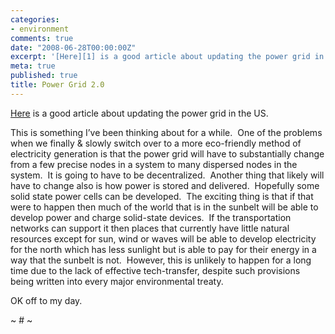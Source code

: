 ```yaml
---
categories:
- environment
comments: true
date: "2008-06-28T00:00:00Z"
excerpt: '[Here][1] is a good article about updating the power grid in the US. '
meta: true
published: true
title: Power Grid 2.0
---
```


[Here][1] is a good article about updating the power grid in the US.  

 [1]: http://www.triplepundit.com/pages/wheres-my-wind-outdated-grid-t-003285.php

This is something I’ve been thinking about for a while.  One of the problems when we finally & slowly switch over to a more eco-friendly method of electricity generation is that the power grid will have to substantially change from a few precise nodes in a system to many dispersed nodes in the system.  It is going to have to be decentralized.  Another thing that likely will have to change also is how power is stored and delivered.  Hopefully some solid state power cells can be developed.  The exciting thing is that if that were to happen then much of the world that is in the sunbelt will be able to develop power and charge solid-state devices.  If the transportation networks can support it then places that currently have little natural resources except for sun, wind or waves will be able to develop electricity for the north which has less sunlight but is able to pay for their energy in a way that the sunbelt is not.  However, this is unlikely to happen for a long time due to the lack of effective tech-transfer, despite such provisions being written into every major environmental treaty.  

OK off to my day.

~ # ~
